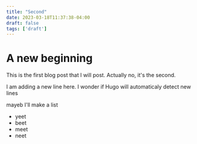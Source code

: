 ```yaml
---
title: "Second"
date: 2023-03-18T11:37:38-04:00
draft: false
tags: ['draft']
---
```


# A new beginning

This is the first blog post that I will post. Actually no, it's the 
second.

I am adding a new line here. I wonder if Hugo will automaticaly detect new 
lines

mayeb I'll make a list
- yeet
- beet
- meet
- neet
